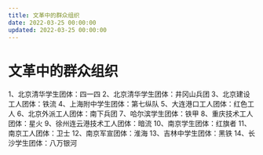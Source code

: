 ```yaml
---
title: 文革中的群众组织
date: 2022-03-25 00:00:00
updated: 2022-03-25 00:00:00
---
```


# 文革中的群众组织

1、北京清华学生团体：四一四
2、北京清华学生团体：井冈山兵团
3、北京建设工人团体：铁流
4、上海附中学生团体：第七纵队
5、大连港口工人团体：红色工人
6、北京外派工人团体：南下兵团
7、哈尔滨学生团体：铁甲
8、重庆技术工人团体：星火
9、徐州连云港技术工人团体：暗流
10、南京学生团体：红旗者
11、南京工人团体：卫士
12、南京军宣团体：淮海
13、吉林中学生团体：黑铁
14、长沙学生团体：八万银河
